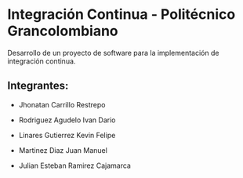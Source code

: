 # Integración Continua - Politécnico Grancolombiano
Desarrollo de un proyecto de software para la implementación de integración continua. 

## Integrantes:

- Jhonatan Carrillo Restrepo

- Rodriguez Agudelo Ivan Dario

- Linares Gutierrez Kevin Felipe

- Martinez Diaz Juan Manuel

- Julian Esteban Ramirez Cajamarca 
